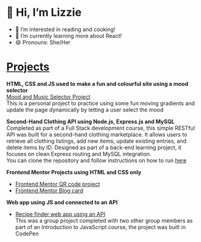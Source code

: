 # 👋 Hi, I’m Lizzie #
- 👀 I’m interested in reading and cooking!
- 🌱 I’m currently learning more about React!
- 😄 Pronouns: She/Her

# <ins>Projects</ins>
**HTML, CSS and JS used to make a fun and colourful site using a mood selector** <br>
[Mood and Music Selector Project](https://github.com/esimscd/mood-project.git) <br>
This is a personal project to practice using some fun moving gradients and update the page dynamically by letting a user select the mood

**Second-Hand Clothing API using Node.js, Express.js and MySQL** <br>
Completed as part of a Full Stack development course, this simple RESTful API was built for a second-hand clothing marketplace. It allows users to retrieve all clothing listings, add new items, update existing entries, and delete items by ID. Designed as part of a back-end learning project, it focuses on clean Express routing and MySQL integration. <br>
You can clone the repository and follow instructions on how to run [here](https://github.com/esimscd/Assignments/tree/main/Assignment-4)

**Frontend Mentor Projects using HTML and CSS only**
* [Frontend Mentor QR code project](https://github.com/esimscd/QRcode.git)
* [Frontend Mentor Blog card](https://github.com/esimscd/BlogCard.git)

**Web app using JS and connected to an API**
* [Recipe finder web app using an API](https://codepen.io/esim343/pen/abgMBGe) <br>
This was a group project completed with two other group members as part of an Introduction to JavaScript course, the project was built in CodePen


